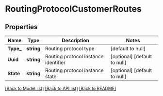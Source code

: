 # RoutingProtocolCustomerRoutes

## Properties
Name | Type | Description | Notes
------------ | ------------- | ------------- | -------------
**Type_** | **string** | Routing protocol type | [default to null]
**Uuid** | **string** | Routing protocol instance identifier | [optional] [default to null]
**State** | **string** | Routing protocol instance state | [optional] [default to null]

[[Back to Model list]](../README.md#documentation-for-models) [[Back to API list]](../README.md#documentation-for-api-endpoints) [[Back to README]](../README.md)

